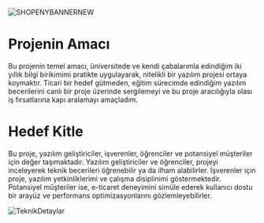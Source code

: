 ![SHOPENYBANNERNEW](https://github.com/user-attachments/assets/0a0a41fe-6102-4d21-b1c3-3e16fd858816)

# Projenin Amacı

Bu projenin temel amacı, üniversitede ve kendi çabalarımla edindiğim iki yıllık bilgi birikimimi pratikte uygulayarak, nitelikli bir yazılım projesi ortaya koymaktır. Ticari bir hedef gütmeden, eğitim sürecimde edindiğim yazılım becerilerini canlı bir proje üzerinde sergilemeyi ve bu proje aracılığıyla olası iş fırsatlarına kapı aralamayı amaçladım.

# Hedef Kitle

Bu proje, yazılım geliştiriciler, işverenler, öğrenciler ve potansiyel müşteriler için değer taşımaktadır. Yazılım geliştiriciler ve öğrenciler, projeyi inceleyerek teknik becerileri öğrenebilir ya da ilham alabilirler. İşverenler için proje, yazılım yetkinliklerimi ve çalışma disiplinimi göstermektedir. Potansiyel müşteriler ise, e-ticaret deneyimini simüle ederek kullanıcı dostu bir arayüz ve performans optimizasyonlarını gözlemleyebilirler.

![TeknikDetaylar](https://github.com/user-attachments/assets/0e74e53b-0306-4e27-979d-2d7b0c5423bf)
